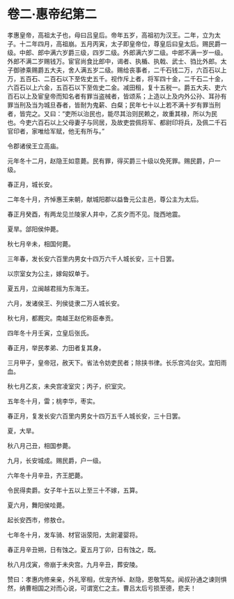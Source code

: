 # 卷二·惠帝纪第二

孝惠皇帝，高祖太子也，母曰吕皇后。帝年五岁，高祖初为汉王。二年，立为太子。十二年四月，高祖崩。五月丙寅，太子即皇帝位，尊皇后曰皇太后。赐民爵一级。中郎、郎中满六岁爵三级，四岁二级。外郎满六岁二级。中郎不满一岁一级。外郎不满二岁赐钱万。宦官尚食比郎中，谒者、执楯、执戟、武士、驺比外郎。太子御骖乘赐爵五大夫，舍人满五岁二级。赐给丧事者，二千石钱二万，六百石以上万，五百石、二百石以下至佐史五千。视作斥上者，将军四十金，二千石二十金，六百石以上六金，五百石以下至佐史二金。减田租，复十五税一。爵五大夫、吏六百石以上及宦皇帝而知名者有罪当盗械者，皆颂系；上造以上及内外公孙、耳孙有罪当刑及当为城旦舂者，皆耐为鬼薪、白粲；民年七十以上若不满十岁有罪当刑者，皆完之。又曰：“吏所以治民也，能尽其治则民赖之，故重其禄，所以为民也。今吏六百石以上父母妻子与同居，及故吏尝佩将军、都尉印将兵，及佩二千石官印者，家唯给军赋，他无有所与。”

令郡诸侯王立高庙。

元年冬十二月，赵隐王如意薨。民有罪，得买爵三十级以免死罪。赐民爵，户一级。

春正月，城长安。

二年冬十月，齐悼惠王来朝，献城阳郡以益鲁元公主邑，尊公主为太后。

春正月癸酉，有两龙见兰陵家人井中，乙亥夕而不见。陇西地震。

夏旱。郃阳侯仲薨。

秋七月辛未，相国何薨。

三年春，发长安六百里内男女十四万六千人城长安，三十日罢。

以宗室女为公主，嫁匈奴单于。

夏五月，立闽越君摇为东海王。

六月，发诸侯王、列侯徒隶二万人城长安。

秋七月，都厩灾。南越王赵佗称臣奉贡。

四年冬十月壬寅，立皇后张氏。

春正月，举民孝弟、力田者复其身。

三月甲子，皇帝冠，赦天下。省法令妨吏民者；除挟书律。长乐宫鸿台灾。宜阳雨血。

秋七月乙亥，未央宫凌室灾；丙子，织室灾。

五年冬十月，雷；桃李华，枣实。

春正月，复发长安六百里内男女十四万五千人城长安，三十日罢。

夏，大旱。

秋八月己丑，相国参薨。

九月，长安城成。赐民爵，户一级。

六年冬十月辛丑，齐王肥薨。

令民得卖爵。女子年十五以上至三十不嫁，五算。

夏六月，舞阳侯哙薨。

起长安西市，修敖仓。

七年冬十月，发车骑、材官诣荥阳，太尉灌婴将。

春正月辛丑朔，日有蚀之。夏五月丁卯，日有蚀之，既。

秋八月戊寅，帝崩于未央宫。九月辛丑，葬安陵。

赞曰：孝惠内修亲亲，外礼宰相，优宠齐悼、赵隐，恩敬笃矣。闻叔孙通之谏则惧然，纳曹相国之对而心说，可谓宽仁之主。曹吕太后亏损至德，悲夫！
